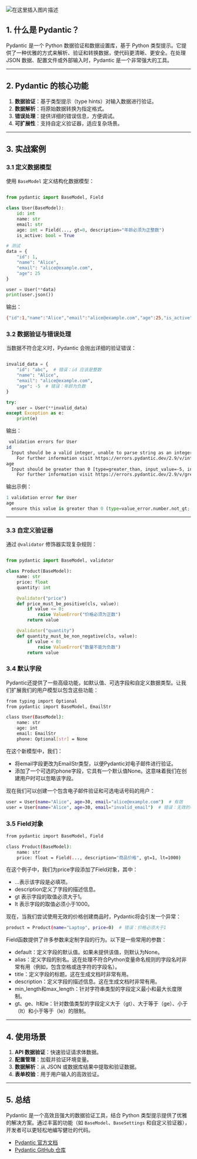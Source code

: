 
![在这里插入图片描述](https://i-blog.csdnimg.cn/direct/6643e1656e3447c8aa9044c8811430a4.png)




## 1. 什么是 Pydantic？

Pydantic 是一个 Python 数据验证和数据设置库，基于 Python 类型提示。它提供了一种优雅的方式来解析、验证和转换数据，使代码更清晰、更安全。在处理 JSON 数据、配置文件或外部输入时，Pydantic 是一个非常强大的工具。

------

## 2. Pydantic 的核心功能

1. **数据验证**：基于类型提示（type hints）对输入数据进行验证。
2. **数据解析**：将原始数据转换为指定格式。
3. **错误处理**：提供详细的错误信息，方便调试。
4. **可扩展性**：支持自定义验证器，适应复杂场景。

------

## 3. 实战案例

### 3.1 定义数据模型

使用 `BaseModel` 定义结构化数据模型：

```python

from pydantic import BaseModel, Field

class User(BaseModel):
    id: int
    name: str
    email: str
    age: int = Field(..., gt=0, description="年龄必须为正整数")
    is_active: bool = True

# 测试
data = {
    "id": 1,
    "name": "Alice",
    "email": "alice@example.com",
    "age": 25
}

user = User(**data)
print(user.json())
```
输出：

```bash
{"id":1,"name":"Alice","email":"alice@example.com","age":25,"is_active":true}
```

### 3.2 数据验证与错误处理

当数据不符合定义时，Pydantic 会抛出详细的验证错误：

```python

invalid_data = {
    "id": "abc",  # 错误：id 应该是整数
    "name": "Alice",
    "email": "alice@example.com",
    "age": -5  # 错误：年龄为负数
}

try:
    user = User(**invalid_data)
except Exception as e:
    print(e)
```
输出：

```bash
 validation errors for User
id
  Input should be a valid integer, unable to parse string as an integer [type=int_parsing, input_value='abc', input_type=str]
    For further information visit https://errors.pydantic.dev/2.9/v/int_parsing
age
  Input should be greater than 0 [type=greater_than, input_value=-5, input_type=int]
    For further information visit https://errors.pydantic.dev/2.9/v/greater_than
```
输出示例：

```python
1 validation error for User
age
  ensure this value is greater than 0 (type=value_error.number.not_gt; limit_value=0)
```

------

### 3.3 自定义验证器

通过 `@validator` 修饰器实现复杂规则：

```python

from pydantic import BaseModel, validator

class Product(BaseModel):
    name: str
    price: float
    quantity: int

    @validator("price")
    def price_must_be_positive(cls, value):
        if value <= 0:
            raise ValueError("价格必须为正数")
        return value

    @validator("quantity")
    def quantity_must_be_non_negative(cls, value):
        if value < 0:
            raise ValueError("数量不能为负数")
        return value
```

### 3.4 默认字段

Pydantic还提供了一些高级功能，如默认值、可选字段和自定义数据类型。让我们扩展我们的用户模型以包含这些功能：

```bash
from typing import Optional
from pydantic import BaseModel, EmailStr

class User(BaseModel):
    name: str
    age: int
    email: EmailStr
    phone: Optional[str] = None

```
在这个新模型中，我们：

- 将email字段更改为EmailStr类型，以便Pydantic对电子邮件进行验证。
- 添加了一个可选的phone字段，它具有一个默认值None。这意味着我们在创建用户时可以忽略该字段。

现在我们可以创建一个包含电子邮件验证和可选电话号码的用户：

```bash
user = User(name="Alice", age=30, email="alice@example.com")  # 有效
user = User(name="Alice", age=30, email="invalid_email")  # 错误：无效的电子邮件
```

### 3.5 Field对象


```bash
from pydantic import BaseModel, Field

class Product(BaseModel):
    name: str
    price: float = Field(..., description="商品价格", gt=1, lt=1000)
```
在这个例子中，我们为price字段添加了Field对象，其中：

- ...表示该字段是必填项。
- description定义了字段的描述信息。
- gt 表示字段的取值必须大于1。
- lt 表示字段的取值必须小于1000。

现在，当我们尝试使用无效的价格创建商品时，Pydantic将会引发一个异常：

```bash
product = Product(name="Laptop", price=0)  # 错误：价格必须大于1
```

Field函数提供了许多参数来定制字段的行为。以下是一些常用的参数：

- default：定义字段的默认值。如果未提供该值，则默认为None。
- alias：定义字段的别名。这在处理不符合Python变量命名规则的字段名时非常有用（例如，包含空格或连字符的字段名）。
- title：定义字段的标题。这在生成文档时非常有用。
- description：定义字段的描述信息。这在生成文档时非常有用。
- min_length和max_length：针对字符串类型的字段定义最小和最大长度限制。
- gt、ge、lt和le：针对数值类型的字段定义大于（gt）、大于等于（ge）、小于（lt）和小于等于（le）的限制。


------


## 4. 使用场景

1. **API 数据验证**：快速验证请求体数据。
2. **配置管理**：加载并验证环境变量。
3. **数据解析**：从 JSON 或数据库结果中提取和验证数据。
4. **表单校验**：用于用户输入的高效验证。

------

## 5. 总结

Pydantic 是一个高效且强大的数据验证工具，结合 Python 类型提示提供了优雅的解决方案。通过丰富的功能（如 `BaseModel`、`BaseSettings` 和自定义验证器），开发者可以更轻松地编写健壮的代码。



- [Pydantic 官方文档](https://docs.pydantic.dev/latest/)
- [Pydantic GitHub 仓库](https://github.com/pydantic/pydantic)
